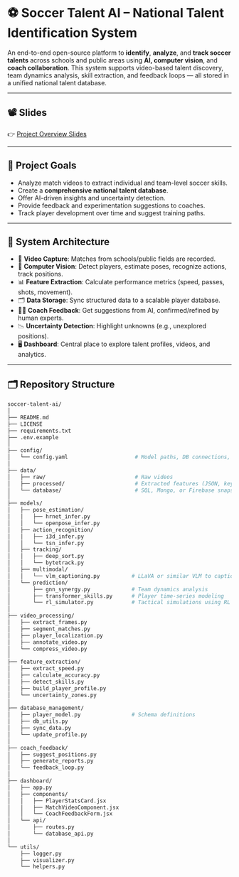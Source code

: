 # ⚽ Soccer Talent AI – National Talent Identification System

An end-to-end open-source platform to **identify**, **analyze**, and **track soccer talents** across schools and public areas using **AI, computer vision**, and **coach collaboration**. This system supports video-based talent discovery, team dynamics analysis, skill extraction, and feedback loops — all stored in a unified national talent database.

---

## 📽️ Slides

👉 [Project Overview Slides](https://docs.google.com/presentation/d/1W6x9Wbt0_04RL9eieCt5hsVjvkODNwmzuZ-AVU7mc9Q/edit?usp=sharing)

---

## 🚀 Project Goals

- Analyze match videos to extract individual and team-level soccer skills.
- Create a **comprehensive national talent database**.
- Offer AI-driven insights and uncertainty detection.
- Provide feedback and experimentation suggestions to coaches.
- Track player development over time and suggest training paths.

---

## 🧱 System Architecture

- 🎥 **Video Capture**: Matches from schools/public fields are recorded.
- 🧠 **Computer Vision**: Detect players, estimate poses, recognize actions, track positions.
- 📊 **Feature Extraction**: Calculate performance metrics (speed, passes, shots, movement).
- 🗂️ **Data Storage**: Sync structured data to a scalable player database.
- 🧑‍🏫 **Coach Feedback**: Get suggestions from AI, confirmed/refined by human experts.
- 📉 **Uncertainty Detection**: Highlight unknowns (e.g., unexplored positions).
- 🖥️ **Dashboard**: Central place to explore talent profiles, videos, and analytics.

---

## 🗂️ Repository Structure

```bash
soccer-talent-ai/
│
├── README.md
├── LICENSE
├── requirements.txt
├── .env.example
│
├── config/
│   └── config.yaml                     # Model paths, DB connections, env setup
│
├── data/
│   ├── raw/                            # Raw videos
│   ├── processed/                      # Extracted features (JSON, keypoints, etc.)
│   └── database/                       # SQL, Mongo, or Firebase snapshots
│
├── models/
│   ├── pose_estimation/
│   │   ├── hrnet_infer.py
│   │   └── openpose_infer.py
│   ├── action_recognition/
│   │   ├── i3d_infer.py
│   │   └── tsn_infer.py
│   ├── tracking/
│   │   ├── deep_sort.py
│   │   └── bytetrack.py
│   ├── multimodal/
│   │   └── vlm_captioning.py          # LLaVA or similar VLM to caption scenes
│   └── prediction/
│       ├── gnn_synergy.py             # Team dynamics analysis
│       ├── transformer_skills.py      # Player time-series modeling
│       └── rl_simulator.py            # Tactical simulations using RL
│
├── video_processing/
│   ├── extract_frames.py
│   ├── segment_matches.py
│   ├── player_localization.py
│   ├── annotate_video.py
│   └── compress_video.py
│
├── feature_extraction/
│   ├── extract_speed.py
│   ├── calculate_accuracy.py
│   ├── detect_skills.py
│   ├── build_player_profile.py
│   └── uncertainty_zones.py
│
├── database_management/
│   ├── player_model.py                # Schema definitions
│   ├── db_utils.py
│   ├── sync_data.py
│   └── update_profile.py
│
├── coach_feedback/
│   ├── suggest_positions.py
│   ├── generate_reports.py
│   └── feedback_loop.py
│
├── dashboard/
│   ├── app.py
│   ├── components/
│   │   ├── PlayerStatsCard.jsx
│   │   ├── MatchVideoComponent.jsx
│   │   └── CoachFeedbackForm.jsx
│   └── api/
│       ├── routes.py
│       └── database_api.py
│
└── utils/
    ├── logger.py
    ├── visualizer.py
    └── helpers.py

